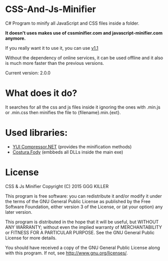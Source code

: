 # CSS-And-Js-Minifier
C# Program to minify all JavaScript and CSS files inside a folder.

**It doesn't uses makes use of cssminifier.com and javascript-minifier.com anymore.**

If you really want it to use it, you can use [v1.1](https://github.com/GGG-KILLER/CSS-And-Js-Minifier/releases/tag/v1.1)

Without the dependency of online services, it can be used offline and it also is much more faster than the previous versions.

Current version: 2.0.0

# What does it do?
It searches for all the css and js files inside it ignoring the ones with .min.js or .min.css then minifies the file to {filename}.min.{ext}.

# Used libraries:
- [YUI Compressor.NET](https://github.com/PureKrome/YUICompressor.NET) (provides the minification methods)
- [Costura.Fody](https://github.com/Fody/Costura) (embbeds all DLLs inside the main exe)

# License
CSS & Js Minifier
Copyright (C) 2015  GGG KILLER

This program is free software: you can redistribute it and/or modify
it under the terms of the GNU General Public License as published by
the Free Software Foundation, either version 3 of the License, or
(at your option) any later version.

This program is distributed in the hope that it will be useful,
but WITHOUT ANY WARRANTY; without even the implied warranty of
MERCHANTABILITY or FITNESS FOR A PARTICULAR PURPOSE.  See the
GNU General Public License for more details.

You should have received a copy of the GNU General Public License
along with this program.  If not, see <http://www.gnu.org/licenses/>.
